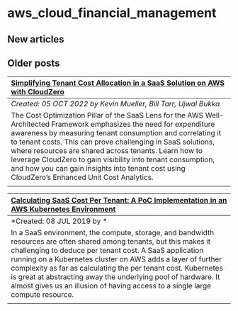 # aws_cloud_financial_management

## New articles

## Older posts
| [Simplifying Tenant Cost Allocation in a SaaS Solution on AWS with CloudZero](https://aws.amazon.com/blogs/apn/simplifying-tenant-cost-allocation-in-a-saas-solution-on-aws-with-cloudzero/) |
|:----------|
| *Created: 05 OCT 2022 by Kevin Mueller, Bill Tarr, Ujwal Bukka* | 
| The Cost Optimization Pillar of the SaaS Lens for the AWS Well-Architected Framework emphasizes the need for expenditure awareness by measuring tenant consumption and correlating it to tenant costs. This can prove challenging in SaaS solutions, where resources are shared across tenants. Learn how to leverage CloudZero to gain visibility into tenant consumption, and how you can gain insights into tenant cost using CloudZero’s Enhanced Unit Cost Analytics. | 
|  | 

| [Calculating SaaS Cost Per Tenant: A PoC Implementation in an AWS Kubernetes Environment](https://aws.amazon.com/blogs/apn/calculating-saas-cost-per-tenant-a-poc-implementation-in-an-aws-kubernetes-environment/) |
|:----------|
| *Created: 08 JUL 2019 by * | 
| In a SaaS environment, the compute, storage, and bandwidth resources are often shared among tenants, but this makes it challenging to deduce per tenant cost. A SaaS application running on a Kubernetes cluster on AWS adds a layer of further complexity as far as calculating the per tenant cost. Kubernetes is great at abstracting away the underlying pool of hardware. It almost gives us an illusion of having access to a single large compute resource. | 
|  | 

